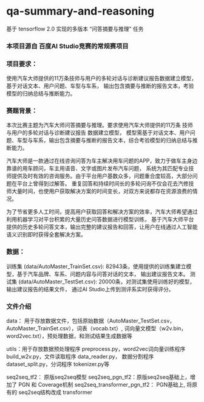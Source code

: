 # qa-summary-and-reasoning 
基于 tensorflow 2.0 实现的多版本 “问答摘要与推理” 任务

### 本项目源自 百度AI Studio竞赛的常规赛项目

### 项目要求：
使用汽车大师提供的11万条技师与用户的多轮对话与诊断建议报告数据建立模型，基于对话文本、用户问题、车型与车系，
输出包含摘要与推断的报告文本，考验模型的归纳总结与推断能力。

### 赛题背景：
本次比赛主题为汽车大师问答摘要与推理。要求使用汽车大师提供的11万条 技师与用户的多轮对话与诊断建议报告 数据建立模型，
模型需基于对话文本、用户问题、车型与车系，输出包含摘要与推断的报告文本，综合考验模型的归纳总结与推断能力。

汽车大师是一款通过在线咨询问答为车主解决用车问题的APP，致力于做车主身边靠谱的用车顾问，车主用语音、文字或图片发布汽车问题，
系统为其匹配专业技师提供及时有效的咨询服务。由于平台用户基数众多，问题重合度较高，大部分问题在平台上曾得到过解答。
重复回答和持续时间长的多轮问询不仅会花去汽修技师大量时间，也使用户获取解决方案的时间变长，对双方来说都存在资源浪费的情况。

为了节省更多人工时间，提高用户获取回答和解决方案的效率，汽车大师希望通过利用机器学习对平台积累的大量历史问答数据进行模型训练，
基于汽车大师平台提供的历史多轮问答文本，输出完整的建议报告和回答，让用户在线通过人工智能语义识别即时获得全套解决方案。

### 数据：
训练集 (data/AutoMaster_TrainSet.csv): 82943条，使用提供的训练集建立模型，基于汽车品牌、车系、问题内容与问答对话的文本，
输出建议报告文本。
测试集 (data/AutoMaster_TestSet.csv): 20000条，对测试集使用训练好的模型，输出建议报告的结果文件，
通过AI Studio上传到测评系实时获得评分。

### 文件介绍
data： 用于存放数据文件，包括原始数据（AutoMaster_TestSet.csv，AutoMaster_TrainSet.csv），词表（vocab.txt）, 
词向量文模型（w2v.bin，word2vec.txt），预处理数据，和测试结果生成数据等

utils：用于存放数据预处理程序 preprocess.py，word2vec词向量训练程序 build_w2v.py，文件读取程序 data_reader.py，
数据分割程序 dataset_split.py，分词程序 tokenizer.py等

seq2seq_tf2： 原版seq2seq模型
seq2seq_pgn_tf2：原版seq2seq基础上，增加了 PGN 和 Coverage机制
seq2seq_transformer_pgn_tf2： PGN基础上, 将原有的 seq2seq结构改成 transformer

### 

